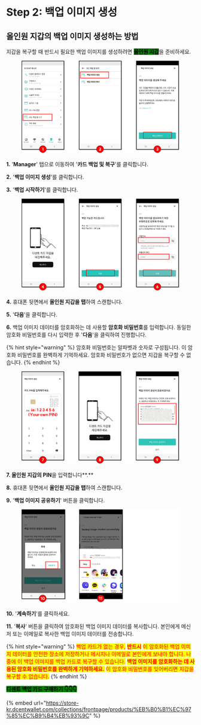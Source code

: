 # Step 2: 백업 이미지 생성

## 올인원 지갑의 백업 이미지 생성하는 방법

지갑을 복구할 때 반드시 필요한 백업 이미지를 생성하려면 <mark style="background-color:green;">**올인원 지갑**</mark>을 준비하세요.

<figure><img src="../../.gitbook/assets/그림5 (5).png" alt=""><figcaption></figcaption></figure>

**1.** '**Manager**' 탭으로 이동하여 '**카드 백업 및 복구**'를 클릭합니다.

**2.** '**백업 이미지 생성**'를 클릭합니다.

**3.** '**백업 시작하기**'를  클릭합니다.

<figure><img src="../../.gitbook/assets/그림6 (4).png" alt=""><figcaption></figcaption></figure>

**4.** 휴대폰 뒷면에서 **올인원 지갑을 탭**하여 스캔합니다.&#x20;

**5.** '**다음**'을 클릭합니다.

**6.** 백업 이미지 데이터를 암호화하는 데 사용할 **암호화 비밀번호**를 입력합니다. 동일한 암호화 비밀번호를 다시 입력한 후 '**다음**'을 클릭하여 진행합니다.&#x20;

{% hint style="warning" %}
암호화 비밀번호는 알파벳과 숫자로 구성됩니다. 이 암호화 비밀번호를 완벽하게 기억하세요. 암호화 비밀번호가 없으면 지갑을 복구할 수 없습니다.
{% endhint %}

<figure><img src="../../.gitbook/assets/그림7 (3).png" alt=""><figcaption></figcaption></figure>

**7. 올인원 지갑의 PIN**을 입력합니다**.**

**8.** 휴대폰 뒷면에서 **올인원 지갑을 탭**하여 스캔합니다.

**9.** '**백업 이미지 공유하기**' 버튼을 클릭합니다.&#x20;

<figure><img src="../../.gitbook/assets/그림8 (3).png" alt=""><figcaption></figcaption></figure>

**10.** '**계속하기**'를 클릭하세요.

**11.** '**복사**' 버튼을 클릭하여 암호화된 백업 이미지 데이터를 복사합니다. 본인에게 메신저 또는 이메일로  복사한 백업 이미지 데이터를 전송합니다.

{% hint style="warning" %}
<mark style="color:red;">백업 카드가 없는 경우,</mark> <mark style="color:red;"></mark><mark style="color:red;">**반드시**</mark> <mark style="color:red;"></mark><mark style="color:red;">이 암호화된 백업 이미지 데이터를 안전한 장소에 저장하거나 메시지나 이메일로 본인에게 보내야 합니다. 나중에 이 백업 이미지를 백업 카드로 복구할 수 있습니다.</mark> <mark style="color:red;"></mark><mark style="color:red;">**백업 이미지를 암호화하는 데 사용된 암호화 비밀번호를 완벽하게 기억하세요.**</mark> <mark style="color:red;"></mark><mark style="color:red;">이 암호화 비밀번호를 잊어버리면 지갑을 복구할 수 없습니다.</mark>
{% endhint %}

<mark style="background-color:green;">**디센트 백업 카드 구매하기  👇👇👇**</mark>

{% embed url="https://store-kr.dcentwallet.com/collections/frontpage/products/%EB%B0%B1%EC%97%85%EC%B9%B4%EB%93%9C" %}
